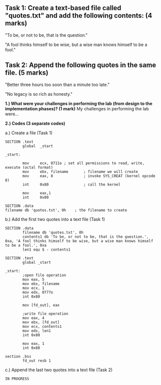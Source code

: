 ## Task 1: Create a text-based file called "quotes.txt" and add the following contents: (4 marks)
"To be, or not to be, that is the question."

"A fool thinks himself to be wise, but a wise man knows himself to be a fool."

## Task 2: Append the following quotes in the same file. (5 marks)
"Better three hours too soon than a minute too late."

"No legacy is so rich as honesty."

**1.) What were your challenges in performing the lab (from design to the implementation phases)? (1 mark)**
My challenges in performing the lab were...

**2.) Codes (3 separate codes)**

a.) Create a file (Task 1)
```
SECTION .text
        global  _start
 
_start:
 
        mov     ecx, 0711o ; set all permissions to read, write, execute (octal format)
        mov     ebx, filename       ; filename we will create
        mov     eax, 8              ; invoke SYS_CREAT (kernel opcode 8)
        int     0x80                ; call the kernel

        mov     eax,1
        int     0x80

SECTION .data
filename db 'quotes.txt', 0h    ; the filename to create
```

b.) Add the first two quotes into a text file (Task 1)
```
SECTION .data
        filename db 'quotes.txt', 0h
        contents1 db 'To be, or not to be, that is the question.', 0xa, 'A fool thinks himself to be wise, but a wise man knows himself to be a fool.', 0xa
        len1 equ $ - contents1

SECTION .text
        global _start

_start:
        ;open file operation
        mov eax, 5
        mov ebx, filename
        mov ecx, 1
        mov edx, 0777o
        int 0x80

        mov [fd_out], eax

        ;write file operation
        mov eax, 4
        mov ebx, [fd_out]
        mov ecx, contents1
        mov edx, len1
        int 0x80

        mov eax, 1
        int 0x80

section .bss
        fd_out resb 1
```

c.) Append the last two quotes into a text file (Task 2)
```
IN PROGRESS
```

